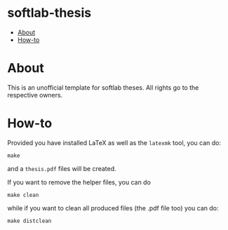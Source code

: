 softlab-thesis
==============
* [About](#about)
* [How-to](#how-to)

# About #
This is an unofficial template for softlab theses. All rights go to the
respective owners.

# How-to #

Provided you have installed LaTeX as well as the `latexmk` tool, you can do:

```
make
```

and a `thesis.pdf` files will be created.

If you want to remove the helper files, you can do

```
make clean
```

while if you want to clean all produced files (the .pdf file too) you can do:

```
make distclean
```



